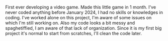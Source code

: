First ever developing a video game.
Made this little game in 1 month.
I've never coded anything before January 2024, I had no skills or knowledges in coding.
I've worked alone on this project, I'm aware of some issues on which I'm still working on.
Also my code looks a bit messy and spaghetiffied, I am aware of that lack of organization. Since it is my first big project it's normal to start from scratches, I'll clean the code later.

